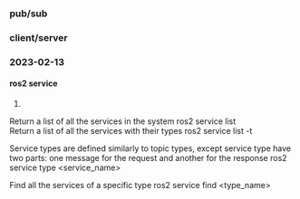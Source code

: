### pub/sub

### client/server


### 2023-02-13
#### ros2 service
  
  1.
  Return a list of all the services in the system
  ros2 service list  
  Return a list of all the services with their types
  ros2 service list -t 
  
  Service types are defined similarly to topic types, except service type have two parts: one message for the  request and another for the response
  ros2 service type <service_name>
  
  
  Find all the services of a specific type
  ros2 service find <type_name>
  
  
  


